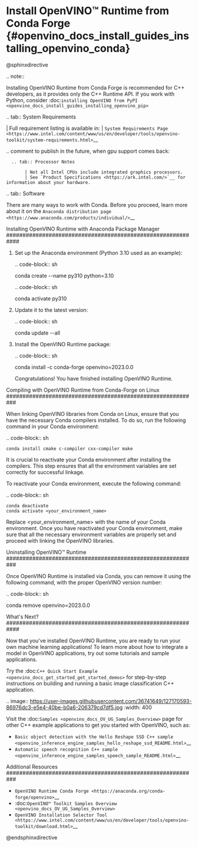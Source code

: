 # Install OpenVINO™ Runtime from Conda Forge {#openvino_docs_install_guides_installing_openvino_conda}

@sphinxdirective

.. note::

   Installing OpenVINO Runtime from Conda Forge is recommended for C++ developers, as it provides only the C++ Runtime API.
   If you work with Python, consider :doc:`installing OpenVINO from PyPI <openvino_docs_install_guides_installing_openvino_pip>`

.. tab:: System Requirements

   | Full requirement listing is available in:
   | `System Requirements Page <https://www.intel.com/content/www/us/en/developer/tools/openvino-toolkit/system-requirements.html>`__

   .. comment to publish in the future, when gpu support comes back:
   
      .. tab:: Processor Notes
      
           | Not all Intel CPUs include integrated graphics processors.  
           | See `Product Specifications <https://ark.intel.com/>`__ for information about your hardware.

.. tab:: Software

   There are many ways to work with Conda. Before you proceed, learn more about it on the
   `Anaconda distribution page <https://www.anaconda.com/products/individual/>`__


Installing OpenVINO Runtime with Anaconda Package Manager
############################################################

1. Set up the Anaconda environment (Python 3.10 used as an example):
   
   .. code-block:: sh

      conda create --name py310 python=3.10

   .. code-block:: sh

      conda activate py310

2. Update it to the latest version:
   
   .. code-block:: sh

      conda update --all

3. Install the OpenVINO Runtime package:

   .. code-block:: sh

      conda install -c conda-forge openvino=2023.0.0

   Congratulations! You have finished installing OpenVINO Runtime.

Compiling with OpenVINO Runtime from Conda-Forge on Linux
###########################################################

When linking OpenVINO libraries from Conda on Linux, ensure that you have the necessary Conda compilers installed. 
To do so, run the following command in your Conda environment:

.. code-block:: sh

    conda install cmake c-compiler cxx-compiler make

It is crucial to reactivate your Conda environment after installing the compilers. 
This step ensures that all the environment variables are set correctly for successful linkage.

To reactivate your Conda environment, execute the following command:

.. code-block:: sh

    conda deactivate
    conda activate <your_environment_name>

Replace <your_environment_name> with the name of your Conda environment. 
Once you have reactivated your Conda environment, make sure that all the necessary environment variables are properly set and proceed with linking the OpenVINO libraries.

Uninstalling OpenVINO™ Runtime
###########################################################

Once OpenVINO Runtime is installed via Conda, you can remove it using the following command, 
with the proper OpenVINO version number:

.. code-block:: sh
   
   conda remove openvino=2023.0.0


What's Next?
############################################################

Now that you've installed OpenVINO Runtime, you are ready to run your own machine learning applications! 
To learn more about how to integrate a model in OpenVINO applications, try out some tutorials and sample applications.

Try the :doc:`C++ Quick Start Example <openvino_docs_get_started_get_started_demos>` for step-by-step instructions 
on building and running a basic image classification C++ application.

.. image:: https://user-images.githubusercontent.com/36741649/127170593-86976dc3-e5e4-40be-b0a6-206379cd7df5.jpg
   :width: 400
   
Visit the :doc:`Samples <openvino_docs_OV_UG_Samples_Overview>` page for other C++ example applications to get you started with OpenVINO, such as:

* `Basic object detection with the Hello Reshape SSD C++ sample <openvino_inference_engine_samples_hello_reshape_ssd_README.html>`__
* `Automatic speech recognition C++ sample <openvino_inference_engine_samples_speech_sample_README.html>`__


Additional Resources
###########################################################

* `OpenVINO Runtime Conda Forge <https://anaconda.org/conda-forge/openvino>`__
* :doc:`OpenVINO™ Toolkit Samples Overview <openvino_docs_OV_UG_Samples_Overview>`
* `OpenVINO Installation Selector Tool <https://www.intel.com/content/www/us/en/developer/tools/openvino-toolkit/download.html>`__


@endsphinxdirective

